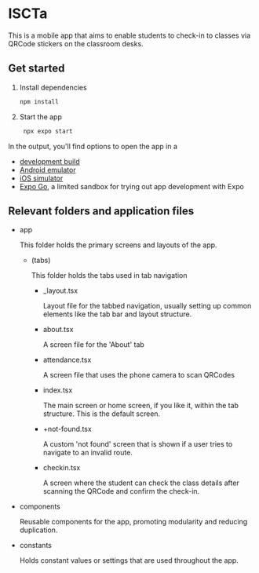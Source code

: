 # ISCTa

This is a mobile app that aims to enable students to check-in to classes via QRCode stickers on the classroom desks.

## Get started

1. Install dependencies

   ```bash
   npm install
   ```

2. Start the app

   ```bash
    npx expo start
   ```

In the output, you'll find options to open the app in a

- [development build](https://docs.expo.dev/develop/development-builds/introduction/)
- [Android emulator](https://docs.expo.dev/workflow/android-studio-emulator/)
- [iOS simulator](https://docs.expo.dev/workflow/ios-simulator/)
- [Expo Go](https://expo.dev/go), a limited sandbox for trying out app development with Expo


## Relevant folders and application files
+ app
  
  This folder holds the primary screens and layouts of the app.
   + (tabs)
     
      This folder holds the tabs used in tab navigation
     + _layout.tsx
       
        Layout file for the tabbed navigation, usually setting up common elements like the tab bar and layout structure.
     + about.tsx
       
        A screen file for the 'About' tab
     + attendance.tsx
       
        A screen file that uses the phone camera to scan QRCodes
     + index.tsx
       
       The main screen or home screen, if you like it, within the tab structure. This is the default screen.
     + +not-found.tsx
       
       A custom 'not found' screen that is shown if a user tries to navigate to an invalid route.
     + checkin.tsx
       
       A screen where the student can check the class details after scanning the QRCode and confirm the check-in.
+ components
  
  Reusable components for the app, promoting modularity and reducing duplication.
+ constants
  
  Holds constant values or settings that are used throughout the app.



